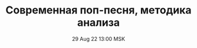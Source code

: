 ---
title: "Современная поп-песня, методика анализа"
date: "29 Aug 22 13:00 MSK"
draft: false
speakers: ["vladimir-barishnikov"]
---
